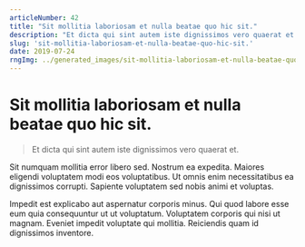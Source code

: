 ```yaml
---
articleNumber: 42
title: "Sit mollitia laboriosam et nulla beatae quo hic sit."
description: "Et dicta qui sint autem iste dignissimos vero quaerat et."
slug: 'sit-mollitia-laboriosam-et-nulla-beatae-quo-hic-sit.'
date: 2019-07-24
rngImg: ../generated_images/sit-mollitia-laboriosam-et-nulla-beatae-quo-hic-sit..jpg
---
```


# Sit mollitia laboriosam et nulla beatae quo hic sit.

> Et dicta qui sint autem iste dignissimos vero quaerat et.

Sit numquam mollitia error libero sed. Nostrum ea expedita. Maiores eligendi voluptatem modi eos voluptatibus. Ut omnis enim necessitatibus ea dignissimos corrupti. Sapiente voluptatem sed nobis animi et voluptas.
 Impedit est explicabo aut aspernatur corporis minus. Qui quod labore esse eum quia consequuntur ut ut voluptatum. Voluptatem corporis qui nisi ut magnam. Eveniet impedit voluptate qui mollitia. Reiciendis quam id dignissimos inventore.
